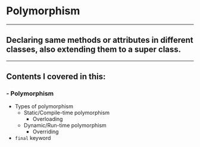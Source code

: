 # Polymorphism
***
## Declaring same methods or attributes in different classes, also extending them to a super class.
***
## Contents I covered in this:
### - Polymorphism
  - Types of polymorphism
    - Static/Compile-time polymorphism
      - Overloading
    - Dynamic/Run-time polymorphism
      - Overriding
  - `final` keyword